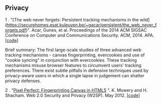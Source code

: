 ## Privacy

1 . "[The web never forgets: Persistent tracking mechanisms in the wild]
(https://securehomes.esat.kuleuven.be/~gacar/persistent/the_web_never_forgets.pdf)". Acar, Gunes, et al. 
Proceedings of the 2014 ACM SIGSAC Conference on Computer and Communications Security. ACM, 2014.
APA. [[code](https://github.com/citp/TheWebNeverForgets)]

Brief summary:
The first large-scale studies of three advanced web tracking mechanisms - canvas fingerprinting, 
evercookies and use of "cookie syncing" in conjunction with evercookies. These tracking 
mechanisms misuse browser features to circumvent users' tracking preferences. There exist subtle 
pitfalls in defensive techniques used by privacy-aware users in which a single lapse in judgement 
can shatter privacy defenses.

2 . "[Pixel Perfect: Fingerprinting Canvas in HTML5](https://cseweb.ucsd.edu/~kmowery/papers/html5-fingerprint.pdf)
". K. Mowery and H. Shacham. Web 2.0 Security and 
Privacy (W2SP). May 2012. [[code](https://github.com/kmowery/canvas-fingerprinting)]
